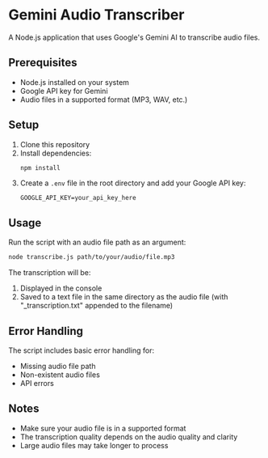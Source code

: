 # Gemini Audio Transcriber

A Node.js application that uses Google's Gemini AI to transcribe audio files.

## Prerequisites

- Node.js installed on your system
- Google API key for Gemini
- Audio files in a supported format (MP3, WAV, etc.)

## Setup

1. Clone this repository
2. Install dependencies:
   ```bash
   npm install
   ```
3. Create a `.env` file in the root directory and add your Google API key:
   ```
   GOOGLE_API_KEY=your_api_key_here
   ```

## Usage

Run the script with an audio file path as an argument:

```bash
node transcribe.js path/to/your/audio/file.mp3
```

The transcription will be:
1. Displayed in the console
2. Saved to a text file in the same directory as the audio file (with "_transcription.txt" appended to the filename)

## Error Handling

The script includes basic error handling for:
- Missing audio file path
- Non-existent audio files
- API errors

## Notes

- Make sure your audio file is in a supported format
- The transcription quality depends on the audio quality and clarity
- Large audio files may take longer to process 